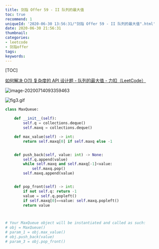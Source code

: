 ```yaml
---
title: 剑指 Offer 59 - II 队列的最大值
toc: true
recommend: 1
uniqueId: '2020-06-30 13:56:31/"剑指 Offer 59 - II 队列的最大值".html'
date: 2020-06-30 21:56:31
thumbnail:
categories:
- leetcode
- 剑指offer
tags:
keywords:
---
```


[TOC]

<!--more-->

[如何解决 O(1) 复杂度的 API 设计题 - 队列的最大值 - 力扣（LeetCode）](https://leetcode-cn.com/problems/dui-lie-de-zui-da-zhi-lcof/solution/ru-he-jie-jue-o1-fu-za-du-de-api-she-ji-ti-by-z1m/)

![image-20200714093359463](https://i.loli.net/2020/07/14/t9mCYupQO4PFZED.png)

![fig3.gif](https://pic.leetcode-cn.com/9d038fc9bca6db656f81853d49caccae358a5630589df304fc24d8999777df98-fig3.gif)

```python
class MaxQueue:

    def __init__(self):
        self.q = collections.deque()
        self.maxq = collections.deque()

    def max_value(self) -> int:
        return self.maxq[0] if self.maxq else -1


    def push_back(self, value: int) -> None:
        self.q.append(value)
        while self.maxq and self.maxq[-1]<value:
            self.maxq.pop()
        self.maxq.append(value)


    def pop_front(self) -> int:
        if not self.q: return -1
        value = self.q.popleft()
        if self.maxq[0]==value: self.maxq.popleft()
        return value



# Your MaxQueue object will be instantiated and called as such:
# obj = MaxQueue()
# param_1 = obj.max_value()
# obj.push_back(value)
# param_3 = obj.pop_front()
```

